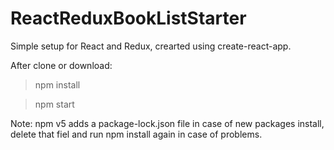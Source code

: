 # ReactReduxBookListStarter
Simple setup for React and Redux, crearted using create-react-app. 

After clone or download:
> npm install

> npm start

Note: npm v5 adds a package-lock.json file in case of new packages install, delete that fiel and run npm install again in case of problems.
